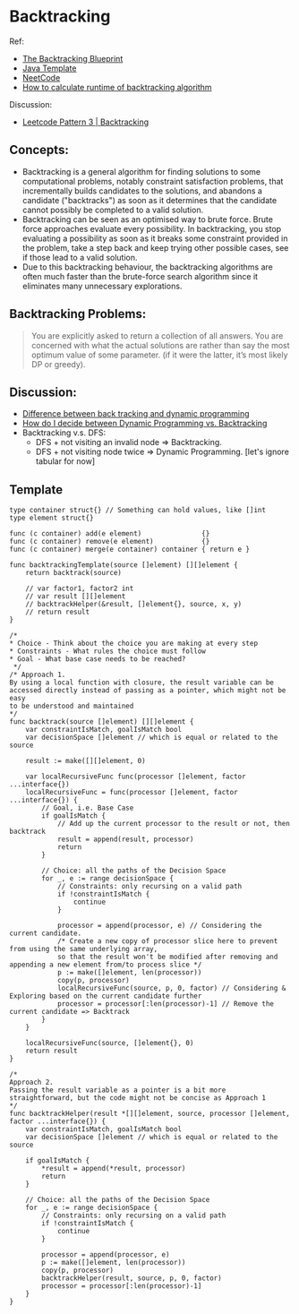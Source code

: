 # Backtracking
Ref:
- [The Backtracking Blueprint](https://www.youtube.com/watch?v=Zq4upTEaQyM)
- [Java Template](https://leetcode.com/problems/subsets/solutions/27281/a-general-approach-to-backtracking-questions-in-java-subsets-permutations-combination-sum-palindrome-partitioning/)
- [NeetCode](https://www.youtube.com/playlist?list=PLot-Xpze53lf5C3HSjCnyFghlW0G1HHXo)
- [How to calculate runtime of backtracking algorithm](https://leetcode.com/discuss/interview-question/3055778/how-to-calculate-runtime-of-backtracking-algorithm-for-interview)

Discussion:
- [Leetcode Pattern 3 | Backtracking](https://medium.com/leetcode-patterns/leetcode-pattern-3-backtracking-5d9e5a03dc26)

## Concepts:
- Backtracking is a general algorithm for finding solutions to some computational problems, notably constraint satisfaction problems, that incrementally builds candidates
to the solutions, and abandons a candidate ("backtracks") as soon as it determines that the candidate cannot possibly be completed to a valid solution.
- Backtracking can be seen as an optimised way to brute force. Brute force approaches evaluate every possibility. In backtracking, you stop evaluating a possibility
as soon as it breaks some constraint provided in the problem, take a step back and keep trying other possible cases, see if those lead to a valid solution.
- Due to this backtracking behaviour, the backtracking algorithms are often much faster than the brute-force search algorithm since it eliminates many unnecessary explorations.

## Backtracking Problems:
> You are explicitly asked to return a collection of all answers.
> You are concerned with what the actual solutions are rather than say the most optimum value of some parameter. (if it were the latter, it’s most likely DP or greedy).

## Discussion:
- [Difference between back tracking and dynamic programming](https://stackoverflow.com/questions/3592943/difference-between-back-tracking-and-dynamic-programming)
- [How do I decide between Dynamic Programming vs. Backtracking](https://www.reddit.com/r/leetcode/comments/ntuycc/how_do_i_decide_between_dynamic_programming_vs/)
- Backtracking v.s. DFS:
	- DFS + not visiting an invalid node => Backtracking.
	- DFS + not visiting node twice => Dynamic Programming. [let's ignore tabular for now]

## Template
``` Golang
type container struct{} // Something can hold values, like []int
type element struct{}

func (c container) add(e element)               {}
func (c container) remove(e element)            {}
func (c container) merge(e container) container { return e }

func backtrackingTemplate(source []element) [][]element {
	return backtrack(source)

	// var factor1, factor2 int
	// var result [][]element
	// backtrackHelper(&result, []element{}, source, x, y)
	// return result
}

/*
* Choice - Think about the choice you are making at every step
* Constraints - What rules the choice must follow
* Goal - What base case needs to be reached?
 */
/* Approach 1.
By using a local function with closure, the result variable can be accessed directly instead of passing as a pointer, which might not be easy
to be understood and maintained
*/
func backtrack(source []element) [][]element {
	var constraintIsMatch, goalIsMatch bool
	var decisionSpace []element	// which is equal or related to the source
	
	result := make([][]element, 0)

	var localRecursiveFunc func(processor []element, factor ...interface{})
	localRecursiveFunc = func(processor []element, factor ...interface{}) {
		// Goal, i.e. Base Case
		if goalIsMatch {
			// Add up the current processor to the result or not, then backtrack
			result = append(result, processor)
			return
		}

		// Choice: all the paths of the Decision Space
		for _, e := range decisionSpace {
			// Constraints: only recursing on a valid path
			if !constraintIsMatch {
				continue
			}

			processor = append(processor, e) // Considering the current candidate.
			/* Create a new copy of processor slice here to prevent from using the same underlying array,
			so that the result won't be modified after removing and appending a new element from/to process slice */
			p := make([]element, len(processor))
			copy(p, processor)
			localRecursiveFunc(source, p, 0, factor) // Considering & Exploring based on the current candidate further
			processor = processor[:len(processor)-1] // Remove the current candidate => Backtrack
		}
	}

	localRecursiveFunc(source, []element{}, 0)
	return result
}

/*
Approach 2.
Passing the result variable as a pointer is a bit more straightforward, but the code might not be concise as Approach 1
*/
func backtrackHelper(result *[][]element, source, processor []element, factor ...interface{}) {
	var constraintIsMatch, goalIsMatch bool
	var decisionSpace []element	// which is equal or related to the source
	
	if goalIsMatch {
		*result = append(*result, processor)
		return
	}

	// Choice: all the paths of the Decision Space
	for _, e := range decisionSpace {
		// Constraints: only recursing on a valid path
		if !constraintIsMatch {
			continue
		}

		processor = append(processor, e)
		p := make([]element, len(processor))
		copy(p, processor)
		backtrackHelper(result, source, p, 0, factor)
		processor = processor[:len(processor)-1]
	}
}
```